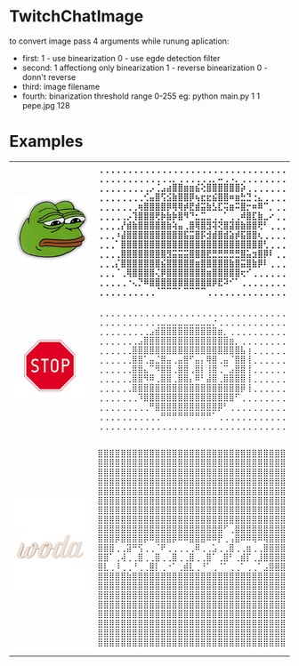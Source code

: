 # TwitchChatImage
  to convert image pass 4 arguments while runung aplication:
  * first:   1 - use binearization 0 - use egde detection filter
  * second:  1 affectiong only binearization 1 - reverse binearization 0 - donn't reverse
  * third:   image filename
  * fourth:  binarization threshold range 0-255
  eg: python main.py 1 1 pepe.jpg 128 
# Examples
 <table style="width:100%">
  <tr>
    <th> <img src="pepe.jpg" width="300"> </th>
    <th>
 ⢀⢀⢀⢀⢀⢀⢀⢀⢀⢀⢀⢀⢀⢀⢀⢀⢀⢀⢀⢀⢀⢀⢀⢀⢀⢀⢀⢀⢀⢀⢀⢀⢀  <br/>
⢀⢀⢀⢀⢀⢀⢀⢀⢀⢀⢀⢀⢀⡀⢀⢀⢀⢀⢀⢀⡀⠤⢀⠠⡀⢀⢀⢀⢀⢀⢀⢀⢀  <br/>
⢀⢀⢀⢀⢀⢀⢀⢀⢀⡠⢈⣠⣴⣿⣿⣶⣶⣮⢕⣿⣿⣿⣿⣿⣿⡵⢀⢀⢀⢀⢀⢀⢀  <br/>
⢀⢀⢀⢀⢀⢀⢀⢀⢊⣤⣿⢫⣪⣷⣿⣿⡿⢦⣖⣖⣮⣿⣿⠶⣶⣓⣙⢐⣄⢀⢀⢀⢀  <br/>
⢀⢀⢀⢀⢀⢀⢀⢶⣿⣿⣿⣿⡿⢿⢿⡾⣟⣾⣭⣷⣣⣏⢭⣶⠭⣿⡒⠶⠿⠉⡀⢀⢀  <br/>
⢀⢀⢀⢀⢀⡠⢹⣿⣿⣿⢟⡷⣷⡷⣿⠻⠙⣂⣉⣀⢀⢀⠁⢀⢀⠾⣿⣏⣷⣀⠔⢀⢀  <br/>
⢀⢀⢀⢀⡜⣾⣷⣿⣿⣿⣿⣿⣷⢵⣤⢀⣿⢿⣿⣻⢽⢝⣿⣽⣿⣷⣿⣿⢟⠃⢀⢀⢀  <br/>
⢀⢀⢀⠰⣼⣿⣿⣿⣿⣿⣿⣿⣿⣿⣿⣯⣭⣿⡯⣺⣾⣿⣾⣵⡾⣯⣿⣿⢆⢀⢀⢀⢀  <br/>
⢀⢀⢀⠁⣿⣿⣿⣿⣿⣿⣿⣿⣿⣿⣿⣿⣿⣿⣿⣿⣿⣿⣿⣿⣿⣿⣿⣿⣿⢃⢀⢀⢀  <br/>
⢀⢀⢀⢀⣿⣿⣿⣿⣿⣿⣿⣿⣻⣭⣭⣭⣿⣿⣿⣟⣛⣛⣛⣛⣛⣿⣥⣲⣿⡿⠇⢀⢀  <br/>
⢀⢀⢀⡌⣿⣿⣿⣿⣿⣿⣿⣮⣿⣿⣿⣿⣿⣶⣿⣿⣿⣿⣿⣷⣿⣭⣿⣷⡿⠇⢀⢀⢀  <br/>
⢀⢀⢀⠈⢀⢿⣿⣿⣿⣿⢌⡿⣿⣿⣿⣿⣿⣿⣿⣶⣿⣿⣿⣿⣿⢖⠊⢀⢀⢀⢀⢀⢀  <br/>
⢀⢀⢀⢀⢀⠐⢄⡙⠿⣿⣿⣿⣿⣿⣿⣿⣿⣿⣿⣿⡿⣟⠽⠊⠁⢀⢀⢀⢀⢀⢀⢀⢀  <br/>
⢀⢀⢀⢀⢀⢀⢀⢀⢀⢀⠈⠉⠉⠉⠁⠉⠉⠉⠉⢀⢀⢀⢀⢀⢀⢀⢀⢀⢀⢀⢀⢀⢀  <br/>
    </th>
  </tr>
  <tr>
    <td>
 <img src="pobrane.png" width="400"> </td>
    <td>
    

 ⢀⢀⢀⢀⢀⢀⢀⢀⢀⢀⢀⢀⢀⢀⢀⢀⢀⢀⢀⢀⢀⢀⢀⢀⢀⢀⢀⢀⢀⢀⢀⢀⢀<br/>
⢀⢀⢀⢀⢀⢀⢀⢀⢀⢀⢀⣀⣀⣀⣀⣀⣀⣀⣀⣀⡐⢀⢀⢀⢀⢀⢀⢀⢀⢀⢀⢀⢀<br/>
⢀⢀⢀⢀⢀⢀⢀⢀⢀⣠⣾⣿⣿⣿⣿⣿⣿⣿⣿⣿⣿⣶⡀⢀⢀⢀⢀⢀⢀⢀⢀⢀⢀<br/>
⢀⢀⢀⢀⢀⢀⢀⣠⣿⣿⣿⣿⣿⣿⣿⣿⣿⣿⣿⣿⣿⣿⣿⣶⡀⢀⢀⢀⢀⢀⢀⢀⢀<br/>
⢀⢀⢀⢀⢀⢀⣿⣿⣿⣿⣿⣿⣿⣿⣿⣿⣿⣿⣿⣿⣿⣿⣿⣿⣿⣧⢰⢀⢀⢀⢀⢀⢀<br/>
⢀⢀⢀⢀⢀⢀⣿⣿⢁⣤⣈⣿⣤⢀⣤⣿⠋⣤⡄⢿⣿⢀⣤⠈⣿⣿⢸⢀⢀⢀⢀⢀⢀<br/>
⢀⢀⢀⢀⢀⢀⣿⣿⣄⠉⠻⣿⣿⢀⣿⣿⢀⣿⡇⢸⣿⢀⠉⣠⣿⣿⢸⢀⢀⢀⢀⢀⢀<br/>
⢀⢀⢀⢀⢀⢀⣿⣿⠻⠿⢀⣿⣿⢀⣿⣿⡄⠿⠃⣼⣿⢀⣿⣿⣿⣿⢸⢀⢀⢀⢀⢀⢀<br/>
⢀⢀⢀⢀⢀⢀⣿⣿⣿⣿⣿⣿⣿⣿⣿⣿⣿⣿⣿⣿⣿⣿⣿⣿⣿⡿⢸⢀⢀⢀⢀⢀⢀<br/>
⢀⢀⢀⢀⢀⢀⢀⠹⣿⣿⣿⣿⣿⣿⣿⣿⣿⣿⣿⣿⣿⣿⣿⣿⠋⢀⢀⢀⢀⢀⢀⢀⢀<br/>
⢀⢀⢀⢀⢀⢀⢀⢀⢀⠛⣿⣿⣿⣿⣿⣿⣿⣿⣿⣿⣿⡿⠃⢀⢀⢀⢀⢀⢀⢀⢀⢀⢀<br/>
⢀⢀⢀⢀⢀⢀⢀⢀⢀⢀⢀⠛⠛⠛⠛⠛⠛⠛⠛⠛⠁⢀⢀⢀⢀⢀⢀⢀⢀⢀⢀⢀⢀<br/>
⢀⢀⢀⢀⢀⢀⢀⢀⢀⢀⢀⢀⢀⢀⢀⢀⢀⢀⢀⢀⢀⢀⢀⢀⢀⢀⢀⢀⢀⢀⢀⢀⢀<br/></td>
  </tr>
  <tr>
    <td>
 <img src="woda.jpg" width="400"></td>
    <td>
  
 ⣿⣿⣿⣿⣿⣿⣿⣿⣿⣿⣿⣿⣿⣿⣿⣿⣿⣿⣿⣿⣿⣿⣿⣿⣿⣿⣿⣿⣿⣿⣿⣿⣿<br/>
⣿⣿⣿⣿⣿⣿⣿⣿⣿⣿⣿⣿⣿⣿⣿⣿⣿⣿⣿⣿⣿⣿⣿⣿⣿⣿⣿⣿⣿⣿⣿⣿⣿<br/>
⣿⣿⣿⣿⣿⣿⣿⣿⣿⣿⣿⣿⣿⣿⣿⣿⣿⣿⣿⣿⣿⣿⣿⣿⣿⣿⣿⣿⣿⣿⣿⣿⣿<br/>
⣿⣿⣿⣿⣿⣿⣿⣿⣿⣿⣿⣿⣿⣿⣿⣿⣿⣿⣿⣿⣿⣿⣿⣿⣿⣿⣿⣿⣿⣿⣿⣿⣿<br/>
⣿⣿⣿⣿⣿⣿⣿⣿⣿⣿⣿⣿⣿⣿⣿⣿⣿⣿⣿⣿⣿⣿⣿⣿⣿⣿⣿⣿⣿⣿⣿⣿⣿<br/>
⣿⣿⣿⣿⣿⣿⣿⣿⣿⣿⣿⣿⣿⣿⣿⣿⣿⣿⣿⣿⣿⣿⣿⣿⣿⣿⣿⣿⣿⣿⣿⣿⣿<br/>
⣿⣿⣿⣿⣿⣿⣿⣿⣿⣿⣿⣿⣿⣿⣿⣿⣿⣿⣿⣿⣿⣿⣿⣿⣿⣿⣿⣿⣿⣿⣿⣿⣿<br/>
⣿⣿⣿⣿⣿⣿⣿⣿⣿⣿⣿⣿⣿⣿⣿⣿⣿⣿⣿⣿⣿⣿⣿⣿⣿⣿⣿⣿⣿⣿⣿⣿⣿<br/>
⣿⣿⣿⣿⣿⣿⣿⣿⣿⣿⣿⣿⣿⣿⣿⣿⣿⣿⣿⣿⣿⣿⠋⢀⣿⣿⣿⣿⣿⣿⣿⣿⣿<br/>
⣿⣿⣿⡿⣿⣿⣿⣿⡿⠿⣿⣿⣿⡿⠿⠿⣿⣿⣿⠿⠿⡟⢀⢠⣿⠿⠿⢿⠿⢿⣿⣿⣿<br/>
⣿⣿⣿⢀⢀⣽⠛⢫⢀⢀⠈⠟⢀⢀⢀⢀⢀⠿⢀⢀⣡⢀⢀⣿⢀⢀⣶⢀⢀⣿⣿⣿⣿<br/>
⣿⣿⠁⢀⢼⢀⢀⣿⢀⢀⣿⢀⢀⣿⢀⢀⣿⢀⢀⣿⠁⢀⣿⠃⢀⣾⡏⢀⣸⣿⣿⣿⣿<br/>
⣿⣇⢀⠸⢀⢀⠘⢀⢀⣿⡇⢀⠐⠁⢀⣾⣇⢀⠘⠁⢀⠈⠁⢀⢀⠁⢀⢀⠁⣠⣿⣿⣿<br/>
⣿⣿⣿⣿⣿⣷⣿⣿⣿⣿⣿⣿⣿⣿⣿⣿⣿⣿⣿⣿⣿⣿⣿⣿⣿⣿⣿⣿⣿⣿⣿⣿⣿<br/>
⣿⣿⣿⣿⣿⣿⣿⣿⣿⣿⣿⣿⣿⣿⣿⣿⣿⣿⣿⣿⣿⣿⣿⣿⣿⣿⣿⣿⣿⣿⣿⣿⣿<br/>
⣿⣿⣿⣿⣿⣿⣿⣿⣿⣿⣿⣿⣿⣿⣿⣿⣿⣿⣿⣿⣿⣿⣿⣿⣿⣿⣿⣿⣿⣿⣿⣿⣿<br/>
⣿⣿⣿⣿⣿⣿⣿⣿⣿⣿⣿⣿⣿⣿⣿⣿⣿⣿⣿⣿⣿⣿⣿⣿⣿⣿⣿⣿⣿⣿⣿⣿⣿<br/>
⣿⣿⣿⣿⣿⣿⣿⣿⣿⣿⣿⣿⣿⣿⣿⣿⣿⣿⣿⣿⣿⣿⣿⣿⣿⣿⣿⣿⣿⣿⣿⣿⣿<br/>
⣿⣿⣿⣿⣿⣿⣿⣿⣿⣿⣿⣿⣿⣿⣿⣿⣿⣿⣿⣿⣿⣿⣿⣿⣿⣿⣿⣿⣿⣿⣿⣿⣿<br/>
⣿⣿⣿⣿⣿⣿⣿⣿⣿⣿⣿⣿⣿⣿⣿⣿⣿⣿⣿⣿⣿⣿⣿⣿⣿⣿⣿⣿⣿⣿⣿⣿⣿<br/>
⣿⣿⣿⣿⣿⣿⣿⣿⣿⣿⣿⣿⣿⣿⣿⣿⣿⣿⣿⣿⣿⣿⣿⣿⣿⣿⣿⣿⣿⣿⣿⣿⣿<br/></td>
  </tr>
</table> 
 


